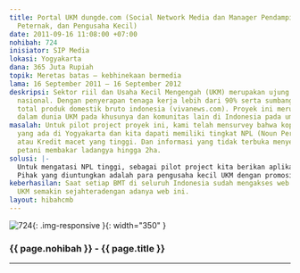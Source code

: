 ```yaml
---
title: Portal UKM dungde.com (Social Network Media dan Manager Pendamping bagi Petani,
  Peternak, dan Pengusaha Kecil)
date: 2011-09-16 11:08:00 +07:00
nohibah: 724
inisiator: SIP Media
lokasi: Yogyakarta
dana: 365 Juta Rupiah
topik: Meretas batas – kebhinekaan bermedia
lama: 16 September 2011 – 16 September 2012
deskripsi: Sektor riil dan Usaha Kecil Mengengah (UKM) merupakan ujung tombak perekonomian
  nasional. Dengan penyerapan tenaga kerja lebih dari 90% serta sumbangan 61% dari
  total produk domestik bruto indonesia (vivanews.com). Proyek ini merupakan terobosan
  dalam dunia UKM pada khusunya dan komunitas lain di Indonesia pada umumnya.
masalah: Untuk pilot project proyek ini, kami telah mensurvey bahwa koperasi dan BMT
  yang ada di Yogyakarta dan kita dapati memiliki tingkat NPL (Noun Performance Loan)
  atau Kredit macet yang tinggi. Dan informasi yang tidak terbuka menyebabkan ada
  petani membakar ladangya hingga 2ha.
solusi: |-
  Untuk mengatasi NPL tinggi, sebagai pilot project kita berikan aplikasi BMT checking, sehingga akan ketahuan nasabah meminjam dimana saja. Untuk jendela informasi dan sentralisasi produk, kita gunakan sms blasting.
  Pihak yang diuntungkan adalah para pengusaha kecil UKM dengan promosi yg kita miliki dan Peta UKM, Pihak Koperasi dan BMT serta Asosiasi Koperasi dan investor juga AKAN mengetahui lokasi produk di wilayah Indonesia.
keberhasilan: Saat setiap BMT di seluruh Indonesia sudah mengakses web ini dan pelaku
  UKM semakin sejahteradengan adanya web ini.
layout: hibahcmb
---
```


![724](/static/img/hibahcmb/724.png){: .img-responsive }{: width="350" }

### {{ page.nohibah }} - {{ page.title }}

---
